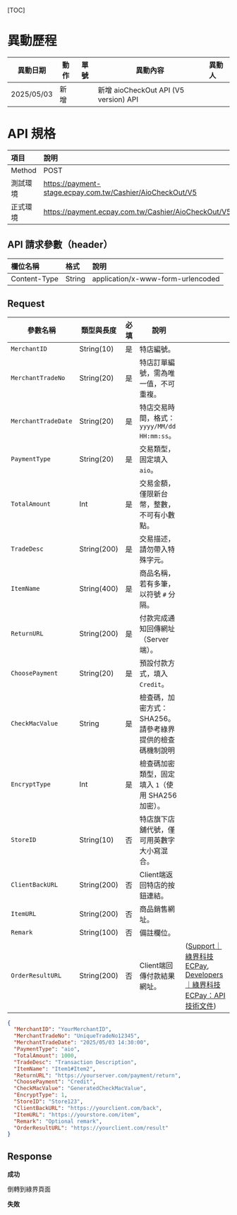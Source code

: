 [TOC]

# 異動歷程

| 異動日期       | 動作 | 單號                                                                    | 異動內容                                | 異動人 |
|------------| ---- | ----------------------------------------------------------------------- |-------------------------------------| :----- |
| 2025/05/03 | 新增 |  | 新增 aioCheckOut API (V5 version) API |     |

# API 規格

| 項目   | 說明                                                               |
| :----- | :----------------------------------------------------------------- |
| Method | POST                                                               |
| 測試環境    | https://payment-stage.ecpay.com.tw/Cashier/AioCheckOut/V5 |
| 正式環境    | https://payment.ecpay.com.tw/Cashier/AioCheckOut/V5|

## API 請求參數（header）

| 欄位名稱     | 格式   | 說明             |
| :----------- | :----- | :--------------- |
| Content-Type | String | application/x-www-form-urlencoded |

## Request
| 參數名稱                | 類型與長度       | 必填 | 說明                               |                                                             |
| ------------------- | ----------- | -- | -------------------------------- | ----------------------------------------------------------- |
| `MerchantID`        | String(10)  | 是  | 特店編號。                            |                                                             |
| `MerchantTradeNo`   | String(20)  | 是  | 特店訂單編號，需為唯一值，不可重複。               |                                                             |
| `MerchantTradeDate` | String(20)  | 是  | 特店交易時間，格式：`yyyy/MM/dd HH:mm:ss`。 |                                                             |
| `PaymentType`       | String(20)  | 是  | 交易類型，固定填入 `aio`。                 |                                                             |
| `TotalAmount`       | Int         | 是  | 交易金額，僅限新台幣，整數，不可有小數點。            |                                                             |
| `TradeDesc`         | String(200) | 是  | 交易描述，請勿帶入特殊字元。                   |                                                             |
| `ItemName`          | String(400) | 是  | 商品名稱，若有多筆，以符號 `#` 分隔。            |                                                             |
| `ReturnURL`         | String(200) | 是  | 付款完成通知回傳網址（Server端）。             |                                                             |
| `ChoosePayment`     | String(20)  | 是  | 預設付款方式，填入 `Credit`。              |                                                             |
| `CheckMacValue`     | String      | 是  | 檢查碼，加密方式：SHA256。   請參考綠界提供的檢查碼機制說明                 |                                                             |
| `EncryptType`       | Int         | 是  | 檢查碼加密類型，固定填入 `1`（使用 SHA256 加密）。  |                                                             |
| `StoreID`           | String(10)  | 否  | 特店旗下店舖代號，僅可用英數字大小寫混合。            |                                                             |
| `ClientBackURL`     | String(200) | 否  | Client端返回特店的按鈕連結。                |                                                             |
| `ItemURL`           | String(200) | 否  | 商品銷售網址。                          |                                                             |
| `Remark`            | String(100) | 否  | 備註欄位。                            |                                                             |
| `OrderResultURL`    | String(200) | 否  | Client端回傳付款結果網址。                 | ([Support｜綠界科技ECPay][1], [Developers｜綠界科技ECPay：API技術文件][2]) |

[1]: https://support.ecpay.com.tw/8883/?utm_source=chatgpt.com "〖信用卡〗常見付款方式介紹 Support｜綠界科技ECPay"
[2]: https://developers.ecpay.com.tw/?utm_source=chatgpt.com "ECPay Developers｜綠界科技：API技術文件"

```json
{
  "MerchantID": "YourMerchantID",
  "MerchantTradeNo": "UniqueTradeNo12345",
  "MerchantTradeDate": "2025/05/03 14:30:00",
  "PaymentType": "aio",
  "TotalAmount": 1000,
  "TradeDesc": "Transaction Description",
  "ItemName": "Item1#Item2",
  "ReturnURL": "https://yourserver.com/payment/return",
  "ChoosePayment": "Credit",
  "CheckMacValue": "GeneratedCheckMacValue",
  "EncryptType": 1,
  "StoreID": "Store123",
  "ClientBackURL": "https://yourclient.com/back",
  "ItemURL": "https://yourstore.com/item",
  "Remark": "Optional remark",
  "OrderResultURL": "https://yourclient.com/result"
}
```

## Response

**成功**

倒轉到綠界頁面

**失敗**




